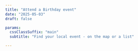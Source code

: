 ```yaml
---
title: "Attend a Birthday event"
date: "2025-05-03"
draft: false

params:
  cssClassSuffix: "main"
  subtitle: "Find your local event - on the map or a list"

---
```


